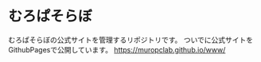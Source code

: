 # むろぱそらぼ

むろぱそらぼの公式サイトを管理するリポジトリです。
ついでに公式サイトをGithubPagesで公開しています。
https://muropclab.github.io/www/
